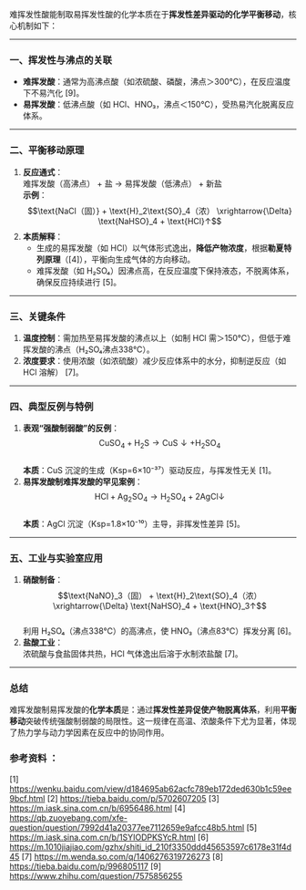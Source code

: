 难挥发性酸能制取易挥发性酸的化学本质在于**挥发性差异驱动的化学平衡移动**，核心机制如下：

---

### **一、挥发性与沸点的关联**
- **难挥发酸**：通常为高沸点酸（如浓硫酸、磷酸，沸点＞300℃），在反应温度下不易汽化 [9]。
- **易挥发酸**：低沸点酸（如 HCl、HNO₃，沸点＜150℃），受热易汽化脱离反应体系。

---

### **二、平衡移动原理**
1. **反应通式**：  
   难挥发酸（高沸点） + 盐 → 易挥发酸（低沸点） + 新盐  
   **示例**：  
   $$\text{NaCl（固）} + \text{H}_2\text{SO}_4（浓） \xrightarrow{\Delta} \text{NaHSO}_4 + \text{HCl}↑$$  
2. **本质解释**：  
   - 生成的易挥发酸（如 HCl）以气体形式逸出，**降低产物浓度**，根据**勒夏特列原理**（[4]），平衡向生成气体的方向移动。  
   - 难挥发酸（如 H₂SO₄）因沸点高，在反应温度下保持液态，不脱离体系，确保反应持续进行 [5]。

---

### **三、关键条件**
1. **温度控制**：需加热至易挥发酸的沸点以上（如制 HCl 需＞150℃），但低于难挥发酸的沸点（H₂SO₄沸点338℃）。  
2. **浓度要求**：使用浓酸（如浓硫酸）减少反应体系中的水分，抑制逆反应（如 HCl 溶解） [7]。

---

### **四、典型反例与特例**
1. **表观“强酸制弱酸”的反例**：  
   $$\text{CuSO}_4 + \text{H}_2\text{S} → \text{CuS}↓ + \text{H}_2\text{SO}_4$$  
   **本质**：CuS 沉淀的生成（Ksp=6×10⁻³⁷）驱动反应，与挥发性无关 [1]。  
2. **易挥发酸制难挥发酸的罕见案例**：  
   $$\text{HCl} + \text{Ag}_2\text{SO}_4 → \text{H}_2\text{SO}_4 + 2\text{AgCl}↓$$  
   **本质**：AgCl 沉淀（Ksp=1.8×10⁻¹⁰）主导，非挥发性差异 [5]。

---

### **五、工业与实验室应用**
1. **硝酸制备**：  
   $$\text{NaNO}_3（固） + \text{H}_2\text{SO}_4（浓） \xrightarrow{\Delta} \text{NaHSO}_4 + \text{HNO}_3↑$$  
   利用 H₂SO₄（沸点338℃）的高沸点，使 HNO₃（沸点83℃）挥发分离 [6]。  
2. **盐酸工业**：  
   浓硫酸与食盐固体共热，HCl 气体逸出后溶于水制浓盐酸 [7]。

---

### **总结**
难挥发酸制易挥发酸的**化学本质**是：通过**挥发性差异促使产物脱离体系**，利用**平衡移动**突破传统强酸制弱酸的局限性。这一规律在高温、浓酸条件下尤为显著，体现了热力学与动力学因素在反应中的协同作用。

### 参考资料 ：
[1] https://wenku.baidu.com/view/d184695ab62acfc789eb172ded630b1c59ee9bcf.html
[2] https://tieba.baidu.com/p/5702607205
[3] https://m.iask.sina.com.cn/b/6956486.html
[4] https://qb.zuoyebang.com/xfe-question/question/7992d41a20377ee7112659e9afcc48b5.html
[5] https://m.iask.sina.com.cn/b/1SYIODPKSYcR.html
[6] https://m.1010jiajiao.com/gzhx/shiti_id_210f3350ddd45653597c6178e31f4d45
[7] https://m.wenda.so.com/q/1406276319726273
[8] https://tieba.baidu.com/p/996805117
[9] https://www.zhihu.com/question/7575856255